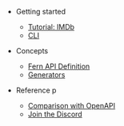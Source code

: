 <!-- markdownlint-disable MD041 MD033 -->

<!-- check for broken .md links in docs/:

markdown-link-check -q docs/*.md
-->

- Getting started

  - [Tutorial: IMDb](imdb.md)
  - [CLI](cli.md)

- Concepts

  - [Fern API Definition](definition.md)
  - [Generators](generators.md)

- Reference
  p
  - [Comparison with OpenAPI](comparison.md)
  - [Join the Discord](https://discord.gg/JkkXumPzcG)
